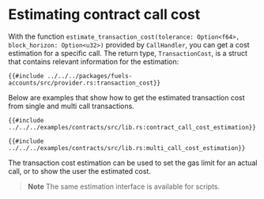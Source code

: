 # Estimating contract call cost

With the function `estimate_transaction_cost(tolerance: Option<f64>, block_horizon: Option<u32>)` provided by `CallHandler`, you can get a cost estimation for a specific call. The return type, `TransactionCost`, is a struct that contains relevant information for the estimation:

```rust,ignore
{{#include ../../../packages/fuels-accounts/src/provider.rs:transaction_cost}}
```

Below are examples that show how to get the estimated transaction cost from single and multi call transactions.

```rust,ignore
{{#include ../../../examples/contracts/src/lib.rs:contract_call_cost_estimation}}
```

```rust,ignore
{{#include ../../../examples/contracts/src/lib.rs:multi_call_cost_estimation}}
```

The transaction cost estimation can be used to set the gas limit for an actual call, or to show the user the estimated cost.

> **Note** The same estimation interface is available for scripts.
